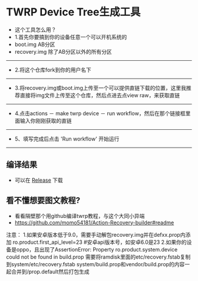 ﻿# TWRP Device Tree生成工具
- 这个工具怎么用？
- 1.首先你要搞到你的设备任意一个可以开机系统的
- boot.img AB分区 
- recovery.img 除了AB分区以外的所有分区 

-----

- 2.将这个仓库fork到你的用户名下

-----

- 3.将recovery.img或boot.img上传至一个可以提供直链下载的位置，这里我推荐直接将img文件上传至这个仓库，然后点进去点view raw，来获取直链

-----

- 4.点击actions － make twrp device － run workflow，然后在那个链接框里面输入你刚刚获取的直链

-----

 - 5、填写完成后点击 'Run workflow' 开始运行

-----
## 编译结果
- 可以在 [Release](../../releases) 下载

## 看不懂想要图文教程?
- 看看隔壁那个用github编译twrp教程，与这个大同小异端
- https://github.com/momo54181/Action-Recovery-builder#readme

注意：
1.如果安卓版本低于9.0，需要手动解包recovery.img并在defxx.prop内添加
ro.product.first_api_level=23 #安卓api版本号，如安卓6.0是23
2.如果你的设备是oppo，且出现了AssertionError: Property ro.product.system.device could not be found in build.prop
需要将ramdisk里面的etc/recovery.fstab复制到system/etc/recovery.fstab
system/build.prop和vendor/build.prop的内容一起合并到/prop.default然后打包生成
